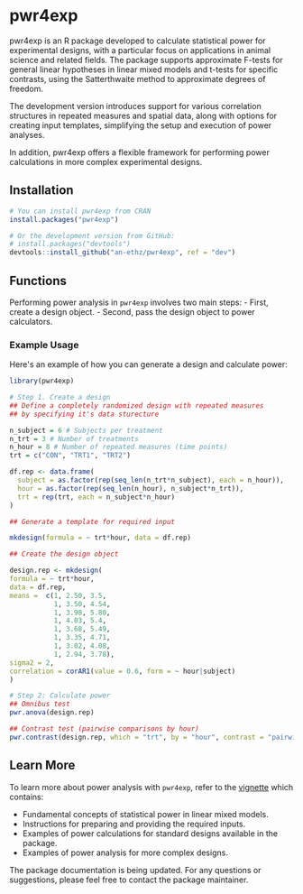 # pwr4exp

pwr4exp is an R package developed to calculate statistical power for experimental designs, with a particular focus on applications in animal science and related fields. The package supports approximate F-tests for general linear hypotheses in linear mixed models and t-tests for specific contrasts, using the Satterthwaite method to approximate degrees of freedom.

The development version introduces support for various correlation structures in repeated measures and spatial data, along with options for creating input templates, simplifying the setup and execution of power analyses.

In addition, pwr4exp offers a flexible framework for performing power calculations in more complex experimental designs.

<!-- badges: start -->

<!-- badges: end -->

## Installation

``` r
# You can install pwr4exp from CRAN
install.packages("pwr4exp")

# Or the development version from GitHub:
# install.packages("devtools")
devtools::install_github("an-ethz/pwr4exp", ref = "dev")
```

## Functions

Performing power analysis in `pwr4exp` involves two main steps: - First, create a design object. - Second, pass the design object to power calculators.

### Example Usage

Here's an example of how you can generate a design and calculate power:

``` r
library(pwr4exp)

# Step 1. Create a design
## Define a completely randomized design with repeated measures
## by specifying it's data sturecture

n_subject = 6 # Subjects per treatment
n_trt = 3 # Number of treatments
n_hour = 8 # Number of repeated measures (time points)
trt = c("CON", "TRT1", "TRT2")

df.rep <- data.frame(
  subject = as.factor(rep(seq_len(n_trt*n_subject), each = n_hour)),
  hour = as.factor(rep(seq_len(n_hour), n_subject*n_trt)),
  trt = rep(trt, each = n_subject*n_hour)
)

## Generate a template for required input

mkdesign(formula = ~ trt*hour, data = df.rep)

## Create the design object

design.rep <- mkdesign(
formula = ~ trt*hour,
data = df.rep,
means =  c(1, 2.50, 3.5,
           1, 3.50, 4.54,
           1, 3.98, 5.80,
           1, 4.03, 5.4,
           1, 3.68, 5.49,
           1, 3.35, 4.71,
           1, 3.02, 4.08,
           1, 2.94, 3.78),
sigma2 = 2,
correlation = corAR1(value = 0.6, form = ~ hour|subject)
)

# Step 2: Calculate power
## Omnibus test
pwr.anova(design.rep)

## Contrast test (pairwise comparisons by hour)
pwr.contrast(design.rep, which = "trt", by = "hour", contrast = "pairwise")
```

## Learn More

To learn more about power analysis with `pwr4exp`, refer to the [vignette](https://an-ethz.github.io/pwr4exp/articles/pwr4exp.html) which contains:

- Fundamental concepts of statistical power in linear mixed models.
- Instructions for preparing and providing the required inputs.
- Examples of power calculations for standard designs available in the package.
- Examples of power analysis for more complex designs.

The package documentation is being updated. For any questions or suggestions, please feel free to contact the package maintainer.
